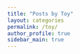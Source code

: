 ```yaml
---
title: "Posts by Toy"
layout: categories
permalink: /toy/
author_profile: true
sidebar_main: true
---
```

